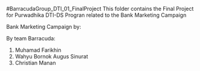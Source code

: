 #BarracudaGroup_DTI_01_FinalProject This folder contains the Final Project for Purwadhika DTI-DS Progran related to the Bank Marketing Campaign

Bank Marketing Campaign
by:

By team Barracuda:
1. Muhamad Farikhin
2. Wahyu Bornok Augus Sinurat
3. Christian Manan